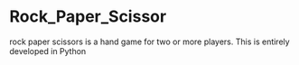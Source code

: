 # Rock_Paper_Scissor
rock paper scissors is a hand game for two or more players. This is entirely developed in Python
